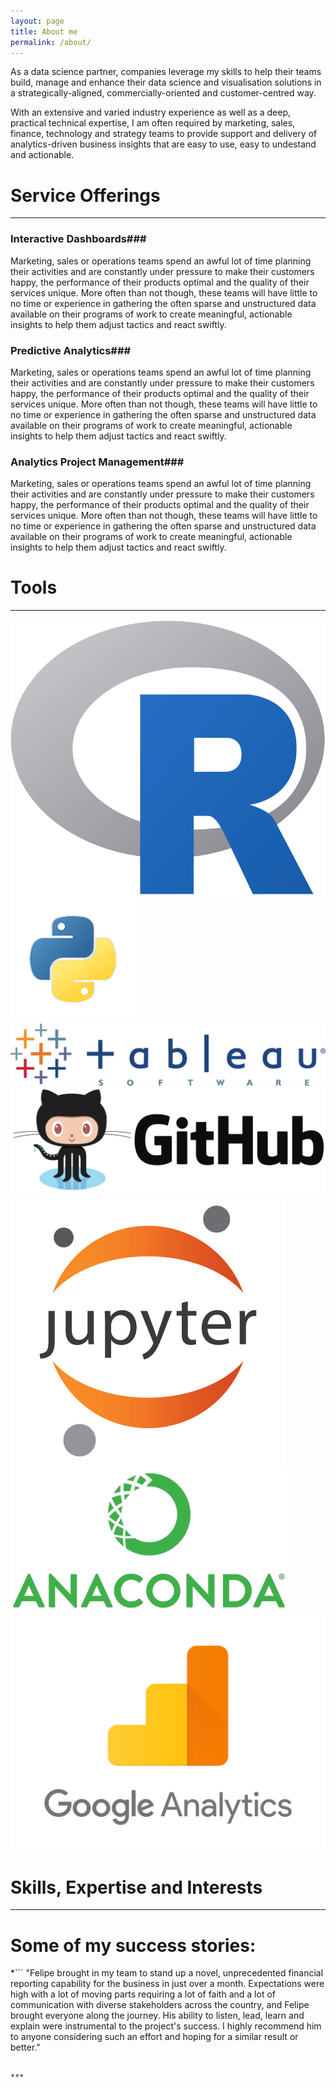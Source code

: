 ```yaml
---
layout: page
title: About me
permalink: /about/
---
```


As a data science partner, companies leverage my skills to help their teams build, manage and enhance their data science and visualisation solutions in a strategically-aligned, commercially-oriented and customer-centred way.

With an extensive and varied industry experience as well as a deep, practical technical expertise, I am often required by marketing, sales, finance, technology and strategy teams to provide support and delivery of analytics-driven business insights that are easy to use, easy to undestand and actionable.


# Service Offerings

***

### Interactive Dashboards###
Marketing, sales or operations teams spend an awful lot of time planning their activities and are constantly under pressure to make their customers happy, the performance of their products optimal and the quality of their services unique. More often than not though, these teams will have little to no time or experience in gathering the often sparse and unstructured data available on their programs of work to create meaningful, actionable insights to help them adjust tactics and react swiftly.

### Predictive Analytics###
Marketing, sales or operations teams spend an awful lot of time planning their activities and are constantly under pressure to make their customers happy, the performance of their products optimal and the quality of their services unique. More often than not though, these teams will have little to no time or experience in gathering the often sparse and unstructured data available on their programs of work to create meaningful, actionable insights to help them adjust tactics and react swiftly.

### Analytics Project Management###
Marketing, sales or operations teams spend an awful lot of time planning their activities and are constantly under pressure to make their customers happy, the performance of their products optimal and the quality of their services unique. More often than not though, these teams will have little to no time or experience in gathering the often sparse and unstructured data available on their programs of work to create meaningful, actionable insights to help them adjust tactics and react swiftly.

# Tools

***
![](https://github.com/BazingaFR/bazingafr.github.io/raw/master/images/r_logo.png)
![](https://github.com/BazingaFR/bazingafr.github.io/raw/master/images/python_logo.png)
![](https://github.com/BazingaFR/bazingafr.github.io/raw/master/images/tableau_logo.png)
![](https://github.com/BazingaFR/bazingafr.github.io/raw/master/images/github_logo.png)
![](https://github.com/BazingaFR/bazingafr.github.io/raw/master/images/jupyter_logo.png)
![](https://github.com/BazingaFR/bazingafr.github.io/raw/master/images/anaconda_logo.png)
![](https://github.com/BazingaFR/bazingafr.github.io/raw/master/images/google_analytics_logo.png)





# Skills, Expertise and Interests

***


# Some of my success stories:


*```
"Felipe brought in my team to stand up a novel, unprecedented financial reporting capability for the business in just over a month. Expectations were high with a lot of moving parts requiring a lot of faith and a lot of communication with diverse stakeholders across the country, and Felipe brought everyone along the journey. His ability to listen, lead, learn and explain were instrumental to the project's success. I highly recommend him to anyone considering such an effort and hoping for a similar result or better."
```*  ***Service provider to an analytics project I led in Mar. 2017***

***
